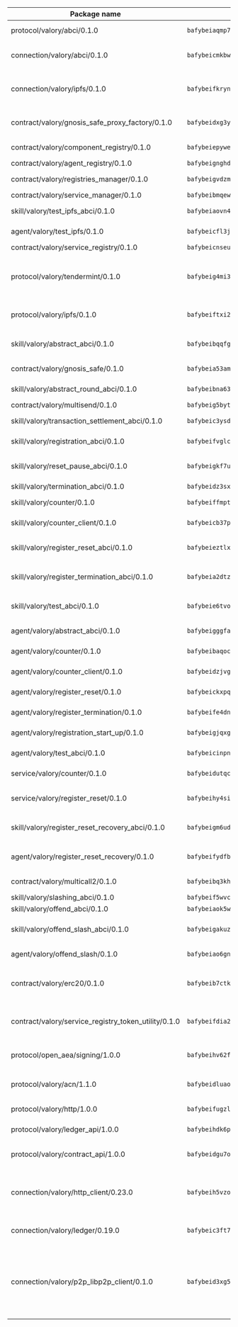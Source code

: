 | Package name                                                  | Package hash                                                  | Description                                                                                                                |
| ------------------------------------------------------------- | ------------------------------------------------------------- | -------------------------------------------------------------------------------------------------------------------------- |
| protocol/valory/abci/0.1.0                                    | `bafybeiaqmp7kocbfdboksayeqhkbrynvlfzsx4uy4x6nohywnmaig4an7u` | A protocol for ABCI requests and responses.                                                                                |
| connection/valory/abci/0.1.0                                  | `bafybeicmkbwcorbnv2aqf545anmbx6ouumh3kiqngqa7yue4vug7njzzpe` | connection to wrap communication with an ABCI server.                                                                      |
| connection/valory/ipfs/0.1.0                                  | `bafybeifkrynw6jjg7bs7nw535m5bcrav5qab27vr5ktgfuvf65dpazc4ci` | A connection responsible for uploading and downloading files from IPFS.                                                    |
| contract/valory/gnosis_safe_proxy_factory/0.1.0               | `bafybeidxg3y2rkgpqxvzmr6ydy7os2q6lijtsm5oec4k4lyx2olpa5mbfu` | Gnosis Safe proxy factory (GnosisSafeProxyFactory) contract                                                                |
| contract/valory/component_registry/0.1.0                      | `bafybeiepywewigowj533f55orx7oys3kk5lgdc247p2267scqfyp4gnqle` | Component registry contract                                                                                                |
| contract/valory/agent_registry/0.1.0                          | `bafybeignghdk7oqvyg722gz66tbuj2vj4vkatguj4b6lf5fqzqxkktcke4` | Agent registry contract                                                                                                    |
| contract/valory/registries_manager/0.1.0                      | `bafybeigvdzmxq2kfizvhwu43vcjlsddkftltv53e5xc7yqnadweari3kqi` | Registries Manager contract                                                                                                |
| contract/valory/service_manager/0.1.0                         | `bafybeibmqewfh5wnayopneyv4vx35n5k7loavzmcazyevntdoskw7vasom` | Service Manager contract                                                                                                   |
| skill/valory/test_ipfs_abci/0.1.0                             | `bafybeiaovn4h5rygdhwr2nxxssmf4r37fg2z57m5qzds3zgigqaniq2ik4` | IPFS e2e testing application.                                                                                              |
| agent/valory/test_ipfs/0.1.0                                  | `bafybeicfl3jc63z2wuvukvr57i6ox72d6iidl5eorgmks362vqeij5o5cy` | Agent for testing the ABCI connection.                                                                                     |
| contract/valory/service_registry/0.1.0                        | `bafybeicnseur5i5ue5md7eoep6pqedibgm6tzlrwrgoshwu4xvwcbd6jmi` | Service Registry contract                                                                                                  |
| protocol/valory/tendermint/0.1.0                              | `bafybeig4mi3vmlv5zpbjbfuzcgida6j5f2nhrpedxicmrrfjweqc5r7cra` | A protocol for communication between two AEAs to share tendermint configuration details.                                   |
| protocol/valory/ipfs/0.1.0                                    | `bafybeiftxi2qhreewgsc5wevogi7yc5g6hbcbo4uiuaibauhv3nhfcdtvm` | A protocol specification for IPFS requests and responses.                                                                  |
| skill/valory/abstract_abci/0.1.0                              | `bafybeibqqfgtjdfbvexjw6v4zasz5l6ssnw6joqgookfgpia2qqhvkt33e` | The abci skill provides a template of an ABCI application.                                                                 |
| contract/valory/gnosis_safe/0.1.0                             | `bafybeia53amnoc2py4io773sblsiy4woaebckiidbkvulow62crpocvbny` | Gnosis Safe (GnosisSafeL2) contract                                                                                        |
| skill/valory/abstract_round_abci/0.1.0                        | `bafybeibna634t4w4udainzsuxwfydkbcy33alcqy6ugalcfuhoyhr53gs4` | abstract round-based ABCI application                                                                                      |
| contract/valory/multisend/0.1.0                               | `bafybeig5byt5urg2d2bsecufxe5ql7f4mezg3mekfleeh32nmuusx66p4y` | MultiSend contract                                                                                                         |
| skill/valory/transaction_settlement_abci/0.1.0                | `bafybeic3ysdc46z4ipuonc2g6vdyqaxxljvfd45cflzi2xq7o7hre6lvvy` | ABCI application for transaction settlement.                                                                               |
| skill/valory/registration_abci/0.1.0                          | `bafybeifvglcgcyla5abdth4htjxbom7vidzytk5pfjfnslpbxox2cyjxse` | ABCI application for common apps.                                                                                          |
| skill/valory/reset_pause_abci/0.1.0                           | `bafybeigkf7uh6zre3wc3btm2we7xffls4e4vurvtsou2nswbn6mcc3g52a` | ABCI application for resetting and pausing app executions.                                                                 |
| skill/valory/termination_abci/0.1.0                           | `bafybeidz3sxd52yasxiiw65kaayz2mueckqtjkzrgqa7vlxlcwfwkb7n2m` | Termination skill.                                                                                                         |
| skill/valory/counter/0.1.0                                    | `bafybeiffmptcwhlhcpdadxjcmwdvliudoineub4jq4lvlu4ecjw53sozkm` | The ABCI Counter application example.                                                                                      |
| skill/valory/counter_client/0.1.0                             | `bafybeicb37pj26xbknovfox5hwpuh26p3p44uh32tclpj5cwpgvhbmdl4y` | A client for the ABCI counter application.                                                                                 |
| skill/valory/register_reset_abci/0.1.0                        | `bafybeieztlx5stb6uvxnk6lhpl3eeizaxowajfkyt7egpgs7uzbpdyrjj4` | ABCI application for dummy skill that registers and resets                                                                 |
| skill/valory/register_termination_abci/0.1.0                  | `bafybeia2dtzjf2lhk4qrpkyhv6ydsyfkwxep63phqe5m32dksjk77dmtnq` | ABCI application for dummy skill that registers and resets                                                                 |
| skill/valory/test_abci/0.1.0                                  | `bafybeie6tvotlz4iky3aon54usecjsm6p6ovzcayaltddcv7v45cyj5rsm` | ABCI application for testing the ABCI connection.                                                                          |
| agent/valory/abstract_abci/0.1.0                              | `bafybeigggfaorbcfbxsbwb2mzo3oq4bembiivgxl6rqmdku63ktkgikd44` | The abstract ABCI AEA - for testing purposes only.                                                                         |
| agent/valory/counter/0.1.0                                    | `bafybeibaqocn4o222hdorjtv7s2wzifvor6eefeeh4zhvxrvpj4nd5jmxy` | The ABCI Counter example as an AEA                                                                                         |
| agent/valory/counter_client/0.1.0                             | `bafybeidzjvgadf7cjpvodgdnl72l6a6dl4qnjcocfxj53fvytl5psiwud4` | The ABCI Counter example as an AEA                                                                                         |
| agent/valory/register_reset/0.1.0                             | `bafybeickxpq2cjl7qib4xtwej54vps6sqr6i2jxxz6oigfug2xsb5m56xm` | Register reset to replicate Tendermint issue.                                                                              |
| agent/valory/register_termination/0.1.0                       | `bafybeife4dny537x5kwen72lpdnsm3qhsbbejnhfypewja52tmd6qjzck4` | Register terminate to test the termination feature.                                                                        |
| agent/valory/registration_start_up/0.1.0                      | `bafybeigjqxgvmt7aossrehhnk3o2nxhtmcgplrmxvs6qcoibzzimkmgcgq` | Registration start-up ABCI example.                                                                                        |
| agent/valory/test_abci/0.1.0                                  | `bafybeicinpnmnfjfemw57akawti5tuxpnnusgbx5a3cpx6pns7omz44ywi` | Agent for testing the ABCI connection.                                                                                     |
| service/valory/counter/0.1.0                                  | `bafybeidutqcta7pujvmeaqvxqmo3jkyhpm5b5d6o4t2sooos7u35shmhtm` | A set of agents incrementing a counter                                                                                     |
| service/valory/register_reset/0.1.0                           | `bafybeihy4si6mtgelaynub6cav52dwggp4oy2uesmc2hi4yrbu4gxjxs6a` | Test and debug tendermint reset mechanism.                                                                                 |
| skill/valory/register_reset_recovery_abci/0.1.0               | `bafybeigm6udekemtopcuqmgouvouqfvhaxasjz3b5rdysvywdlqgwsn5vu` | ABCI application for dummy skill that registers and resets                                                                 |
| agent/valory/register_reset_recovery/0.1.0                    | `bafybeifydfbhuotkjtr3x4v2sln7pnc4x6xmrc44kgkzt3oz5jkxivm344` | Agent to showcase hard reset as a recovery mechanism.                                                                      |
| contract/valory/multicall2/0.1.0                              | `bafybeibq3khlnku3i7aqfty46kfj2oxos4dn2rpemzjf46sp74e77qs2vi` | The MakerDAO multicall2 contract.                                                                                          |
| skill/valory/slashing_abci/0.1.0                              | `bafybeif5wvcfvvfiafutf3xjh7px2lupdhbhshwtyql37s4oarobj5jygm` | Slashing skill.                                                                                                            |
| skill/valory/offend_abci/0.1.0                                | `bafybeiaok5wk7qees77gocr7y3xwe6msd7vgxx7p73glarhoj2aewpzjzm` | Offend ABCI application.                                                                                                   |
| skill/valory/offend_slash_abci/0.1.0                          | `bafybeigakuzcbc3pk73iyvfcaa4nqpbugqeft2hj7b6n6hs6ob4k5qulby` | ABCI application used in order to test the slashing abci                                                                   |
| agent/valory/offend_slash/0.1.0                               | `bafybeiao6gn7753pznoypcnx57fwivww4szmp7c6un4n4jlljtpvn7f55u` | Offend and slash to test the slashing feature.                                                                             |
| contract/valory/erc20/0.1.0                                   | `bafybeib7ctk3deleyxayrqvropewefr2muj4kcqe3t3wscak25bjmxnqwe` | The scaffold contract scaffolds a contract to be implemented by the developer.                                             |
| contract/valory/service_registry_token_utility/0.1.0          | `bafybeifdia2y5546tvk6xzxeaqzf2n5n7dutj2hdzbgenxohaqhjtnjqm4` | The scaffold contract scaffolds a contract to be implemented by the developer.                                             |
| protocol/open_aea/signing/1.0.0                               | `bafybeihv62fim3wl2bayavfcg3u5e5cxu3b7brtu4cn5xoxd6lqwachasi` | A protocol for communication between skills and decision maker.                                                            |
| protocol/valory/acn/1.1.0                                     | `bafybeidluaoeakae3exseupaea4i3yvvk5vivyt227xshjlffywwxzcxqe` | The protocol used for envelope delivery on the ACN.                                                                        |
| protocol/valory/http/1.0.0                                    | `bafybeifugzl63kfdmwrxwphrnrhj7bn6iruxieme3a4ntzejf6kmtuwmae` | A protocol for HTTP requests and responses.                                                                                |
| protocol/valory/ledger_api/1.0.0                              | `bafybeihdk6psr4guxmbcrc26jr2cbgzpd5aljkqvpwo64bvaz7tdti2oni` | A protocol for ledger APIs requests and responses.                                                                         |
| protocol/valory/contract_api/1.0.0                            | `bafybeidgu7o5llh26xp3u3ebq3yluull5lupiyeu6iooi2xyymdrgnzq5i` | A protocol for contract APIs requests and responses.                                                                       |
| connection/valory/http_client/0.23.0                          | `bafybeih5vzo22p2umhqo52nzluaanxx7kejvvpcpdsrdymckkyvmsim6gm` | The HTTP_client connection that wraps a web-based client connecting to a RESTful API specification.                        |
| connection/valory/ledger/0.19.0                               | `bafybeic3ft7l7ca3qgnderm4xupsfmyoihgi27ukotnz7b5hdczla2enya` | A connection to interact with any ledger API and contract API.                                                             |
| connection/valory/p2p_libp2p_client/0.1.0                     | `bafybeid3xg5k2ol5adflqloy75ibgljmol6xsvzvezebsg7oudxeeolz7e` | The libp2p client connection implements a tcp connection to a running libp2p node as a traffic delegate to send/receive envelopes to/from agents in the DHT. |
